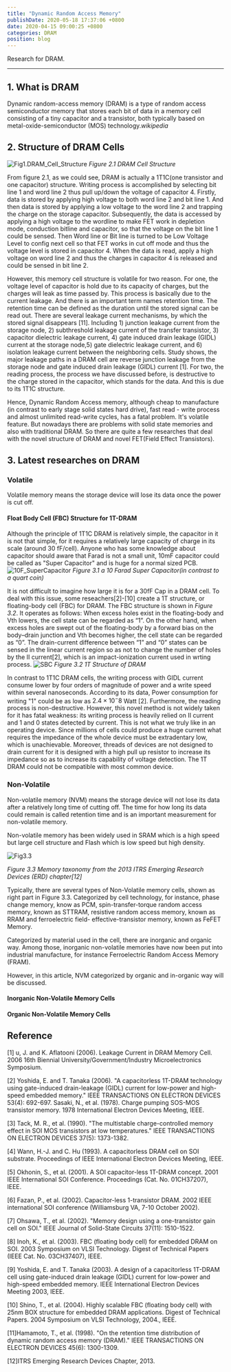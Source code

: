 ```yaml
---
title: "Dynamic Random Access Memory"
publishDate: 2020-05-18 17:37:06 +0800
date: 2020-04-15 09:00:25 +0800
categories: DRAM
position: blog
---
```


Research for DRAM.

---

<div id="toc"></div>

## 1. What is DRAM

Dynamic random-access memory (DRAM) is a type of random access semiconductor memory that stores each bit of data in a memory cell consisting of a tiny capacitor and a transistor, both typically based on metal-oxide-semiconductor (MOS) technology.*wikipedia*

## 2. Structure of DRAM Cells

![Fig1.DRAM_Cell_Structure](https://upload.wikimedia.org/wikipedia/commons/b/bd/DRAM_Cell_Structure_%28Model_of_Single_Circuit_Cell%29.PNG)
*Figure 2.1 DRAM Cell Structure*

From figure 2.1, as we could see, DRAM is actually a 1T1C(one transistor and one capacitor) structure. Writing process is accomplished by selecting bit line 1 and word line 2 thus pull up/down the voltage of capacitor 4. Firstly, data is stored by applying high voltage to both word line 2 and bit line 1. And then data is stored by applying a low voltage to the word line 2 and trapping the charge on the storage capacitor. Subsequently, the data is accessed by applying a high voltage to the wordline to make FET work in depletion mode, conduction bitline and capacitor, so that the voltage on the bit line 1 could be sensed. Then Word line or Bit line is turned to be Low Voltage Level to config next cell so that FET works in cut off mode and thus the voltage level is stored in capacitor 4. When the data is read, apply a high voltage on word line 2 and thus the charges in capacitor 4 is released and could be sensed in bit line 2.

However, this memory cell structure is volatile for two reason. For one, the voltage level of capacitor is hold due to its capacity of charges, but the charges will leak as time passed by. This process is basically due to the current leakage. And there is an important term names retention time. The retention time can be defined as the duration until the stored signal can be read out. There are several leakage current mechanisms, by which the stored signal disappears [11]. Including 1) junction leakage current from the storage node, 2) subthreshold leakage current of the transfer transistor, 3) capacitor dielectric leakage current, 4) gate induced drain leakage (GIDL) current at the storage node,5) gate dielectric leakage current, and 6) isolation leakage current between the neighboring cells. Study shows, the major leakage paths in a DRAM cell are reverse junction leakage from the storage node and gate induced drain leakage (GIDL) current [1]. For two, the reading process, the process we have discussed before, is destructive to the charge stored in the capacitor, which stands for the data. And this is due to its 1T1C structure.

Hence, Dynamic Random Access memory, although cheap to manufacture (in contrast to early stage solid states hard drive), fast read - write process and almost unlimited read-write cycles, has a fatal problem. It's volatile feature. But nowadays there are problems with solid state memories and also with traditional DRAM. So there are quite a few researches that deal with the novel structure of DRAM and novel FET(Field Effect Transistors).

## 3. Latest researches on DRAM

### Volatile

Volatile memory means the storage device will lose its data once the power is cut off.

#### Float Body Cell (FBC) Structure for 1T-DRAM

Although the principle of 1T1C DRAM is relatively simple, the capacitor in it is not that simple, for it requires a relatively large capacity of charge in its scale (around 30 fF/cell). Anyone who has some knowledge about capacitor should aware that Farad is not a small unit, 10mF capacitor could be called as "Super Capacitor" and is huge for a normal sized PCB.
![10F_SuperCapacitor](http://suo.im/6rfizX)
*Figure 3.1 a 10 Farad Super Capacitor(in contrast to a quart coin)*

It is not difficult to imagine how large it is for a 30fF Cap in a DRAM cell. To deal with this issue, some reseachers[2]-[10] create a 1T structure, or floating-body cell (FBC) for DRAM. The FBC structure is shown in *Figure 3.2*. It operates as follows: When excess holes exist in the floating-body and Vth lowers, the cell state can be regarded as “1”. On the other hand, when excess holes are swept out of the floating-body by a forward bias on the body–drain junction and Vth becomes higher, the cell state can be regarded as “0”. The drain-current difference between “1” and “0” states can be sensed in the linear current region so as not to change the number of holes by the II current[2], which is an impact-ionization current used in wrting process.
![SBC](https://s1.ax1x.com/2020/04/21/JGFuvQ.png)
*Figure 3.2 1T Structure of DRAM*

In contrast to 1T1C DRAM cells, the writing process with GIDL current consume lower by four orders of magnitude of power and a write speed within several nanoseconds. According to its data, Power consumption for writing "1" could be as low as $2.4 \times 10^-8$ Watt [2]. Furthermore, the reading process is non-destructive. However, this novel method is not widely taken for it has fatal weakness: its writing process is heavily relied on II current and 1 and 0 states detected by current. This is not what we truly like in an operating device. Since millions of cells could produce a huge current what requires the impedance of the whole device must be extradentary low, which is unachievable. Moreover, threads of devices are not designed to drain current for it is designed with a high pull up resistor to increase its impedance so as to increase its capability of voltage detection. The 1T DRAM could not be compatible with most common device.

### Non-Volatile

Non-volatile memory (NVM) means the storage device will not lose its data after a relatively long time of cutting off. The time for how long its data could remain is called retention time and is an important measurement for non-volatile memory.

Non-volatile memory has been widely used in SRAM which is a high speed but large cell structure and Flash which is low speed but high density.



![Fig3.3](https://s1.ax1x.com/2020/05/20/YoGcsf.jpg)

*Figure 3.3 Memory taxonomy from the 2013 ITRS Emerging Research Devices (ERD) chapter[12]*



Typically, there are several types of Non-Volatile memory cells, shown as right part in Figure 3.3. Categorized by cell technology, for instance, phase change memory, know as PCM, spin-transfer-torque random access memory, known as STTRAM, resistive random access memory, known as RRAM and ferroelectric field- effective-transistor memory, known as FeFET Memory. 

Categorized by material used in the cell, there are inorganic and organic way. Among those, inorganic non-volatile memories have now been put into industrial manufacture, for instance Ferroelectric Random Access Memory (FRAM).

However, in this article, NVM categorized by organic and in-organic way will be discussed.

#### Inorganic Non-Volatile Memory Cells



#### Organic Non-Volatile Memory Cells



## Reference

[1] u, J. and K. Aflatooni (2006). Leakage Current in DRAM Memory Cell. 2006 16th Biennial University/Government/Industry Microelectronics Symposium.

[2] Yoshida, E. and T. Tanaka (2006). "A capacitorless 1T-DRAM technology using gate-induced drain-leakage (GIDL) current for low-power and high-speed embedded memory." IEEE TRANSACTIONS ON ELECTRON DEVICES 53(4): 692-697.
Sasaki, N., et al. (1978). Charge pumping SOS-MOS transistor memory. 1978 International Electron Devices Meeting, IEEE.

[3] Tack, M. R., et al. (1990). "The multistable charge-controlled memory effect in SOI MOS transistors at low temperatures." IEEE TRANSACTIONS ON ELECTRON DEVICES 37(5): 1373-1382.

[4] Wann, H.-J. and C. Hu (1993). A capacitorless DRAM cell on SOI substrate. Proceedings of IEEE International Electron Devices Meeting, IEEE.

[5] Okhonin, S., et al. (2001). A SOI capacitor-less 1T-DRAM concept. 2001 IEEE International SOI Conference. Proceedings (Cat. No. 01CH37207), IEEE.

[6] Fazan, P., et al. (2002). Capacitor-less 1-transistor DRAM. 2002 IEEE international SOI conference (Williamsburg VA, 7-10 October 2002).

[7] Ohsawa, T., et al. (2002). "Memory design using a one-transistor gain cell on SOI." IEEE Journal of Solid-State Circuits 37(11): 1510-1522.

[8] Inoh, K., et al. (2003). FBC (floating body cell) for embedded DRAM on SOI. 2003 Symposium on VLSI Technology. Digest of Technical Papers (IEEE Cat. No. 03CH37407), IEEE.

[9] Yoshida, E. and T. Tanaka (2003). A design of a capacitorless 1T-DRAM cell using gate-induced drain leakage (GIDL) current for low-power and high-speed embedded memory. IEEE International Electron Devices Meeting 2003, IEEE.

[10] Shino, T., et al. (2004). Highly scalable FBC (floating body cell) with 25nm BOX structure for embedded DRAM applications. Digest of Technical Papers. 2004 Symposium on VLSI Technology, 2004., IEEE.

[11]Hamamoto, T., et al. (1998). "On the retention time distribution of dynamic random access memory (DRAM)." IEEE TRANSACTIONS ON ELECTRON DEVICES 45(6): 1300-1309.

[12]ITRS Emerging Research Devices Chapter, 2013.